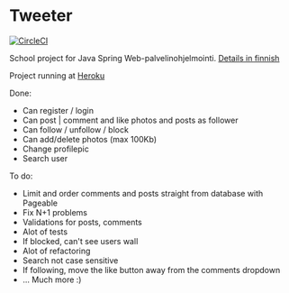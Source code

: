 # Tweeter

[![CircleCI](https://circleci.com/gh/sebazai/tweeter.svg?style=svg)](https://circleci.com/gh/sebazai/tweeter)

School project for Java Spring Web-palvelinohjelmointi.
[Details in finnish](https://web-palvelinohjelmointi-s19.mooc.fi/projekti)

Project running at [Heroku](https://serene-cove-90561.herokuapp.com/)

Done:
- Can register / login
- Can post | comment and like photos and posts as follower
- Can follow / unfollow / block
- Can add/delete photos (max 100Kb)
- Change profilepic
- Search user

To do:
- Limit and order comments and posts straight from database with Pageable
- Fix N+1 problems
- Validations for posts, comments
- Alot of tests
- If blocked, can't see users wall
- Alot of refactoring
- Search not case sensitive
- If following, move the like button away from the comments dropdown
- ... Much more :)
